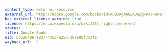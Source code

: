 ```yaml
---
content_type: external-resource
external_url: http://books.google.com/books?id=ARBJAgAAQBAJ&pg=PA7=onepage
has_external_license_warning: true
license: https://en.wikipedia.org/wiki/All_rights_reserved
status: ''
title: Google Books
uid: 5d526496-1827-4353-a256-36aa06f3c3fe
wayback_url: ''
---
```

